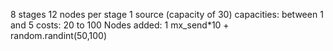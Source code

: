 8 stages 12 nodes per stage 
1 source (capacity of 30)
capacities: between 1 and 5
costs: 20 to 100
Nodes added: 1
mx_send*10 + random.randint(50,100)